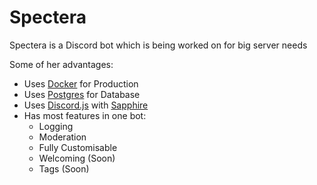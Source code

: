 # Spectera

Spectera is a Discord bot which is being worked on for big server needs

Some of her advantages:

-   Uses [Docker](https://docker.io) for Production
-   Uses [Postgres](https://postgresql.org) for Database
-   Uses [Discord.js](https://discordjs.org) with [Sapphire](https://sapphirejs.org)
-   Has most features in one bot:
    -   Logging
    -   Moderation
    -   Fully Customisable
    -   Welcoming (Soon)
    -   Tags (Soon)
